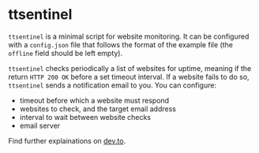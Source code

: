 # ttsentinel
 `ttsentinel` is a minimal script for website monitoring. It can be configured with a `config.json` file that follows the format of the example file (the `offline` field should be left empty). 
 
 `ttsentinel` checks periodically a list of websites for uptime, meaning if the return `HTTP 200 OK` before a set timeout interval. If a website fails to do so, `ttsentinel` sends a notification email to you. You can configure:
 
 - timeout before which a website must respond
 - websites to check, and the target email address 
 - interval to wait between website checks
 - email server
 
 Find further explainations on [dev.to](https://dev.to/bahe007/is-your-website-really-online-4j4b). 
